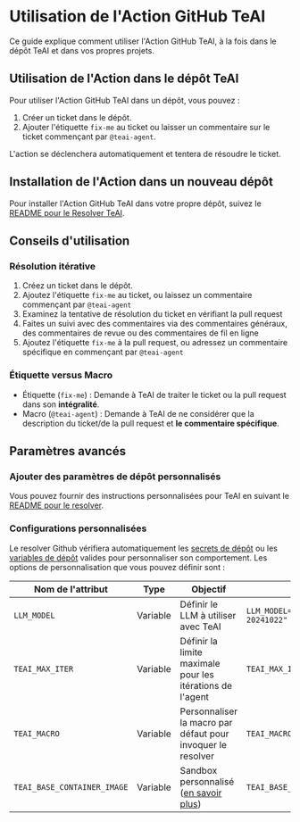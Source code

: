 

# Utilisation de l'Action GitHub TeAI

Ce guide explique comment utiliser l'Action GitHub TeAI, à la fois dans le dépôt TeAI et dans vos propres projets.

## Utilisation de l'Action dans le dépôt TeAI

Pour utiliser l'Action GitHub TeAI dans un dépôt, vous pouvez :

1. Créer un ticket dans le dépôt.
2. Ajouter l'étiquette `fix-me` au ticket ou laisser un commentaire sur le ticket commençant par `@teai-agent`.

L'action se déclenchera automatiquement et tentera de résoudre le ticket.

## Installation de l'Action dans un nouveau dépôt

Pour installer l'Action GitHub TeAI dans votre propre dépôt, suivez le [README pour le Resolver TeAI](https://github.com/All-Hands-AI/TeAI/blob/main/teai/resolver/README.md).

## Conseils d'utilisation

### Résolution itérative

1. Créez un ticket dans le dépôt.
2. Ajoutez l'étiquette `fix-me` au ticket, ou laissez un commentaire commençant par `@teai-agent`
3. Examinez la tentative de résolution du ticket en vérifiant la pull request
4. Faites un suivi avec des commentaires via des commentaires généraux, des commentaires de revue ou des commentaires de fil en ligne
5. Ajoutez l'étiquette `fix-me` à la pull request, ou adressez un commentaire spécifique en commençant par `@teai-agent`

### Étiquette versus Macro

- Étiquette (`fix-me`) : Demande à TeAI de traiter le ticket ou la pull request dans son **intégralité**.
- Macro (`@teai-agent`) : Demande à TeAI de ne considérer que la description du ticket/de la pull request et **le commentaire spécifique**.

## Paramètres avancés

### Ajouter des paramètres de dépôt personnalisés

Vous pouvez fournir des instructions personnalisées pour TeAI en suivant le [README pour le resolver](https://github.com/All-Hands-AI/TeAI/blob/main/teai/resolver/README.md#providing-custom-instructions).

### Configurations personnalisées

Le resolver Github vérifiera automatiquement les [secrets de dépôt](https://docs.github.com/en/actions/security-for-github-actions/security-guides/using-secrets-in-github-actions?tool=webui#creating-secrets-for-a-repository) ou les [variables de dépôt](https://docs.github.com/en/actions/writing-workflows/choosing-what-your-workflow-does/store-information-in-variables#creating-configuration-variables-for-a-repository) valides pour personnaliser son comportement.
Les options de personnalisation que vous pouvez définir sont :

| **Nom de l'attribut**            | **Type** | **Objectif**                                                                                                | **Exemple**                                          |
|----------------------------------| -------- |-------------------------------------------------------------------------------------------------------------|------------------------------------------------------|
| `LLM_MODEL`                      | Variable | Définir le LLM à utiliser avec TeAI                                                                    | `LLM_MODEL="anthropic/claude-3-5-sonnet-20241022"`   |
| `TEAI_MAX_ITER`             | Variable | Définir la limite maximale pour les itérations de l'agent                                                   | `TEAI_MAX_ITER=10`                              |
| `TEAI_MACRO`                | Variable | Personnaliser la macro par défaut pour invoquer le resolver                                                 | `TEAI_MACRO=@resolveit`                         |
| `TEAI_BASE_CONTAINER_IMAGE` | Variable | Sandbox personnalisé ([en savoir plus](https://docs.all-hands.dev/modules/usage/how-to/custom-sandbox-guide))| `TEAI_BASE_CONTAINER_IMAGE="custom_image"`      |

